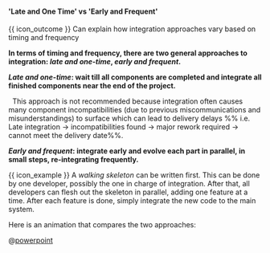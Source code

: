 <div id="title">

#### 'Late and One Time' vs 'Early and Frequent'

</div>

<span id="prereqs"><panel src="../../introduction/what/unit-inElsewhere-asFlat.md" boilerplate header="%%{{ icon_prereq }} Implementation → Integration → Introduction → What%%" /></span>

<span id="outcomes">{{ icon_outcome }} Can explain how integration approaches vary based on timing and frequency</span>

<div id="body">

**In terms of timing and frequency, there are two general approaches to integration: _late and one-time_, _early and frequent_.**

**_Late and one-time_: wait till all components are completed and integrate all finished components near the end of the project.** 

<tip-box type="wrong">
 
  This approach is not recommended because integration often causes many component incompatibilities (due to previous miscommunications and misunderstandings) to surface which can lead to delivery delays %%&nbsp;i.e. Late integration → incompatibilities found → major rework required → cannot meet the delivery date%%.

</tip-box>

**_Early and frequent_: integrate early and evolve each part in parallel, in small steps, re-integrating frequently.** 

<tip-box> 

{{ icon_example }} A _<tooltip content="it compiles and runs but does not produce any useful output">walking skeleton</tooltip>_ can be written first. This can be done by one developer, possibly the one in charge of integration. After that, all developers can flesh out the skeleton in parallel, adding one feature at a time. After each feature is done, simply integrate the new code to the main system.

</tip-box>

<div v-closeable alt="slideshow: comparison">

Here is an animation that compares the two approaches: 

@[powerpoint](https://onedrive.live.com/embed?cid=A5AF047C4CAD67AB&resid=A5AF047C4CAD67AB%212312&authkey=AHtrsZMwQmNcyAE&em=2)

</div>

</div>

<div id="extras">
</div>